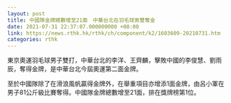 ```yaml
---
layout: post
title: 中國隊金牌總數增至21面　中華台北在羽毛球男雙奪金
date: 2021-07-31 22:37:07.000000000 +08:00
link: https://news.rthk.hk/rthk/ch/component/k2/1603609-20210731.htm
categories: rthk
---
```


東京奧運羽毛球男子雙打，中華台北的李洋、王齊麟，擊敗中國的李俊慧、劉雨辰，奪得金牌，是中華台北今屆奧運第二面金牌。

至於中國隊除了在滑浪風帆贏得金牌外，在舉重項目亦增添1面金牌，由呂小軍在男子81公斤級比賽奪得。中國隊金牌總數增至21面，排在獎牌榜第1位。

